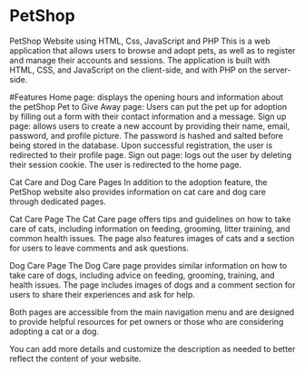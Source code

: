 # PetShop
PetShop Website using HTML, Css, JavaScript and PHP
This is a web application that allows users to browse and adopt pets, as well as to register and manage their accounts and sessions. The application is built with HTML, CSS, and JavaScript on the client-side, and with PHP on the server-side.

#Features
Home page: displays the opening hours and information about the petShop
Pet to Give Away page: Users can put the pet up for adoption by filling out a form with their contact information and a message.
Sign up page: allows users to create a new account by providing their name, email, password, and profile picture. The password is hashed and salted before being stored in the database. Upon successful registration, the user is redirected to their profile page.
Sign out page: logs out the user by deleting their session cookie. The user is redirected to the home page.

Cat Care and Dog Care Pages
In addition to the adoption feature, the PetShop website also provides information on cat care and dog care through dedicated pages.

Cat Care Page
The Cat Care page offers tips and guidelines on how to take care of cats, including information on feeding, grooming, litter training, and common health issues. The page also features images of cats and a section for users to leave comments and ask questions.

Dog Care Page
The Dog Care page provides similar information on how to take care of dogs, including advice on feeding, grooming, training, and health issues. The page includes images of dogs and a comment section for users to share their experiences and ask for help.

Both pages are accessible from the main navigation menu and are designed to provide helpful resources for pet owners or those who are considering adopting a cat or a dog.

You can add more details and customize the description as needed to better reflect the content of your website.
